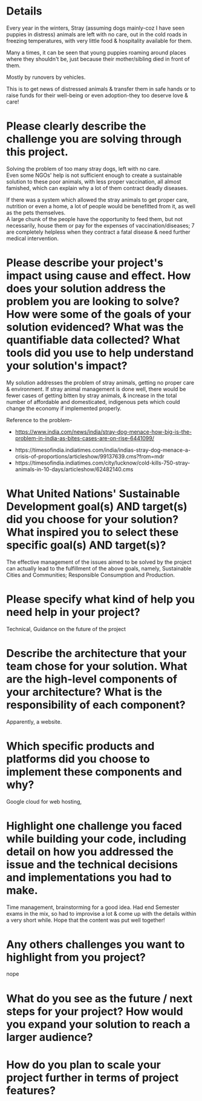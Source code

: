 # Details
<p>Every year in the winters, Stray (assuming dogs mainly-coz I have seen puppies in distress) animals are left with no care, out in the cold roads in freezing temperatures, with very little food & hospitality available for them.</p>
<p> Many a times, it can be seen that young puppies roaming around places where they shouldn't be, just because their mother/sibling died in front of them. </p><p>Mostly by runovers by vehicles.
<p>This is to get news of distressed animals & transfer them in safe hands or to raise funds for their well-being or even adoption-they too deserve love & care!</p>

# Please clearly describe the challenge you are solving through this project.
<p>Solving the problem of too many stray dogs, left with no care.<br>
Even some NGOs' help is not sufficient enough to create a sustainable solution to these poor animals, with less proper vaccination, all almost famished, which can explain why a lot of them contract deadly diseases.</p>
<p> If there was a system which allowed the stray animals to get proper care, nutrition or even a home, a lot of people would be benefitted from it, as well as the pets themselves.<br>
A large chunk of the people have the opportunity to feed them, but not necessarily, house them or pay for the expenses of vaccination/diseases; 7 are completely helpless when they contract a fatal disease & need further medical intervention.</p>

# Please describe your project's impact using cause and effect. How does your solution address the problem you are looking to solve? How were some of the goals of your solution evidenced? What was the quantifiable data collected? What tools did you use to help understand your solution's impact?
<p>My solution addresses the problem of stray animals, getting no proper care & environment.
If stray animal management is done well, there would be fewer cases of getting bitten by stray animals, & increase in the total number of affordable and domesticated, indigenous pets which could change the economy if implemented properly.

Reference to the problem- <ul> <li>https://www.india.com/news/india/stray-dog-menace-how-big-is-the-problem-in-india-as-bites-cases-are-on-rise-6441099/</li>
<li>https://timesofindia.indiatimes.com/india/indias-stray-dog-menace-a-crisis-of-proportions/articleshow/99137639.cms?from=mdr</li>
<li>https://timesofindia.indiatimes.com/city/lucknow/cold-kills-750-stray-animals-in-10-days/articleshow/62482140.cms</li>
</ul>

# What United Nations' Sustainable Development goal(s) AND target(s) did you choose for your solution? What inspired you to select these specific goal(s) AND target(s)?

<p>The effective management of the issues aimed to be solved by the project can actually lead to the fulfillment of the above goals, namely, Sustainable Cities and Communities; Responsible Consumption and Production.</p>


# Please specify what kind of help you need help in your project? 
<p>Technical, Guidance on the future of the project</p>

# Describe the architecture that your team chose for your solution. What are the high-level components of your architecture? What is the responsibility of each component?
<p>Apparently, a website.

# Which specific products and platforms did you choose to implement these components and why?
<p>Google cloud for web hosting,

# Highlight one challenge you faced while building your code, including detail on how you addressed the issue and the technical decisions and implementations you had to make.
<p>Time management, brainstorming for a good idea.
Had end Semester exams in the mix, so had to improvise a lot & come up with the details within a very short while. Hope that the content was put well together!</p>

# Any others challenges you want to highlight from you project?
<p>nope

# What do you see as the future / next steps for your project? How would you expand your solution to reach a larger audience?
<p>

# How do you plan to scale your project further in terms of project features?
<p>
